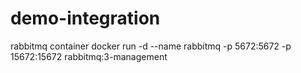 # demo-integration

rabbitmq container 
docker run -d --name rabbitmq -p 5672:5672 -p 15672:15672 rabbitmq:3-management
